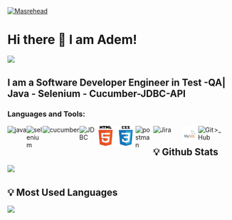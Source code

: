 [![Masrehead](https://gifdb.com/images/high/red-hacker-matrix-rxowhi05xduket6f/400px.gif)](https://AdemBasoglu.io)

# Hi there 👋 I am Adem!

![](https://komarev.com/ghpvc/?username=AdemBasoglu)


## I am a Software Developer Engineer in Test -QA| Java - Selenium - Cucumber-JDBC-API


### Languages and Tools:

<img align="left" alt="java" height=36px src="https://logos-download.com/wp-content/uploads/2016/10/Java_logo_icon.png"/>
<img align="left" alt="selenium" width=36px src= "https://upload.wikimedia.org/wikipedia/commons/thumb/d/d5/Selenium_Logo.png/1200px-Selenium_Logo.png">
<img align="left" alt="cucumber" height=36px src="https://encrypted-tbn1.gstatic.com/images?q=tbn:ANd9GcRwfaCCeBtUYrrJz30sBA4IHBFLclgMVbGItsmHWf0EhsD0SA64">
<img align="left" alt="JDBC" width=36px src="https://encrypted-tbn0.gstatic.com/images?q=tbn:ANd9GcQ8x-_QBEnIf8jXYLY1c-PAh40xFC9Ia2zyYz35utSj&s" >
<img align="left" alt="HTML5" width=45px src="https://raw.githubusercontent.com/github/explore/80688e429a7d4ef2fca1e82350fe8e3517d3494d/topics/html/html.png" >
<img align="left" alt="CSS3" width=45px src="https://raw.githubusercontent.com/github/explore/80688e429a7d4ef2fca1e82350fe8e3517d3494d/topics/css/css.png" >
<img align="left" alt="postman" width=40px src="https://seeklogo.com/images/P/postman-logo-0087CA0D15-seeklogo.com.png" >
<img align="left" alt="Jira" width=65px src="https://encrypted-tbn0.gstatic.com/images?q=tbn:ANd9GcTXbZKnu7FYpiyDIq9di7Sre_z8CbddRXzIwQ&usqp=CAU" >
<img align="left" alt="MySQL" width=36px src="https://raw.githubusercontent.com/github/explore/80688e429a7d4ef2fca1e82350fe8e3517d3494d/topics/mysql/mysql.png" >
<img align="left" alt="GitHub" width=36px src="https://www.oomnitza.com/wp-content/uploads/2022/06/github-logo-300x300.png" >
>_

## <summary>:bulb: Github Stats</summary>
<img src="https://github-readme-stats.vercel.app/api?username=AdemBasoglu&theme=dark" >


## <summary>:bulb:  Most Used Languages</summary>
<img src="https://github-readme-stats.vercel.app/api/top-langs/?username=AdemBasoglu&layout=compact&theme=dark" >

<!--
**AdemBasoglu/AdemBasoglu** is a ✨ _special_ ✨ repository because its `README.md` (this file) appears on your GitHub profile.

### Here are some ideas to get you started:

- 🔭 I’m currently working
- 🌱 I’m currently learning
- 👯 I’m looking to collaborate on ...
- 🤔 I’m looking for help with ...
- 💬 Ask me about ...
- 📫 How to reach me: ...
- 😄 Pronouns: ...
- ⚡ Fun fact: .....
-->
